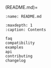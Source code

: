 (README.md)=
```{include} ../README.md
:name: README.md
```

```{toctree}
:maxdepth: 1
:caption: Contents

faq
compatibility
examples
api
contributing
changelog
```